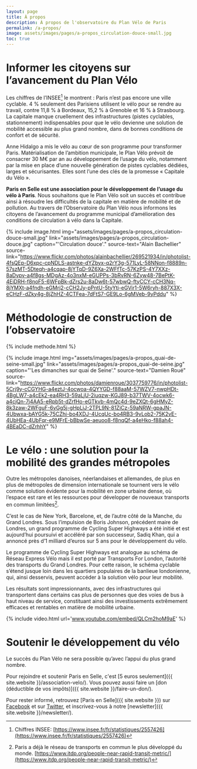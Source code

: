 ```yaml
---
layout: page
title: À propos
description: À propos de l'observatoire du Plan Vélo de Paris
permalink: /a-propos/
image: assets/images/pages/a-propos_circulation-douce-small.jpg
toc: true
---
```


# Informer les citoyens sur l’avancement du Plan Vélo

Les chiffres de l’INSEE[^insee] le montrent : Paris n’est pas encore une ville cyclable. 4 % seulement des Parisiens utilisent le vélo pour se rendre au travail, contre 11,8 % à Bordeaux, 15,2 % à Grenoble et 16 % à Strasbourg. La capitale manque cruellement des infrastructures (pistes cyclables, stationnement) indispensables pour que le vélo devienne une solution de mobilité accessible au plus grand nombre, dans de bonnes conditions de confort et de sécurité.

Anne Hidalgo a mis le vélo au cœur de son programme pour transformer Paris. Matérialisation de l’ambition municipale, le Plan Vélo prévoit de consacrer 30 M€ par an au développement de l’usage du vélo, notamment par la mise en place d’une nouvelle génération de pistes cyclables dédiées, larges et sécurisantes. Elles sont l’une des clés de la promesse « Capitale du Vélo ».

**Paris en Selle est une association pour le développement de l’usage du vélo à Paris**. Nous souhaitons que le Plan Vélo soit un succès et contribue ainsi à résoudre les difficultés de la capitale en matière de mobilité et de pollution. Au travers de l’Observatoire du Plan Vélo nous informons les citoyens de l’avancement du programme municipal d’amélioration des conditions de circulation à vélo dans la Capitale.

{% include image.html
            img="assets/images/pages/a-propos_circulation-douce-small.jpg"
            link="assets/images/pages/a-propos_circulation-douce.jpg"
            caption="'Circulation douce'."
            source-text="Alain Bachellier"
            source-link="https://www.flickr.com/photos/alainbachellier/269521934/in/photolist-4fsQEp-D6xpc-cpNDLS-astnke-dYZbyx-q2rY3g-571LyL-58NNon-f8889n-57szMT-5Dteqh-a4cqap-8jYTqD-9Z6Xa-2WFfTc-57KzPS-4Y7XXz-8aDvpv-a4f8gs-MDgAz-4o3nxM-eGUPPs-3bRvRN-6Zyw48-7BePtK-4EiDRH-f8noF5-6WFpBk-dZrs2u-8aDw6t-57wbwQ-ftyCCY-cCH3Nq-8jYMXt-a4fndh-eGMrj2-cCH2Jy-pPntU-5tyYti-eGVir1-5W6ryh-887X3X-eCHzF-dZky4g-8jZhHZ-4CTFea-7dFtS7-GE9Lo-6gMVeb-9yPddu"
%}

# Méthodologie de construction de l’observatoire

{% include methode.html %}

{% include image.html
            img="assets/images/pages/a-propos_quai-de-seine-small.jpg"
            link="assets/images/pages/a-propos_quai-de-seine.jpg"
            caption="'Les dimanches sur quai de Seine'."
            source-text="Damien Roué"
            source-link="https://www.flickr.com/photos/damienroue/3037759776/in/photolist-5Crj9y-cCGYHG-a4eztJ-4ocwoa-4QYYGD-f88aaM-57WZV7-nwpHDt-4BgLW7-a4cEk2-ea4RH3-59aLjU-2iuqzw-KGJ89-b37TWV-4ocwk6-a4cjQn-7j4AA5-eRpb5t-dZrfHo-eGTkvb-4mQc4d-9eZXQt-6gHMyZ-8k3zaw-2WFguF-6vGg5j-gHpLiJ-2TPL9N-81ZiCz-59aNRW-gpaJN-4Ubwxa-bAYG5k-75CZhi-bo4XDJ-4UcqUc-bo4RB3-9vLob2-75K2vE-4UbHEa-4UbFqr-e9MFrE-bBbwSe-aeuoo8-f8nqQf-a4eHko-f88ah4-4BEaDC-dZrhhY"
%}

# Le vélo : une solution pour la mobilité des grandes métropoles

Outre les métropoles danoises, néerlandaises et allemandes, de plus en plus de métropoles de dimension internationale se tournent vers le vélo comme solution évidente pour la mobilité en zone urbaine dense, où l’espace est rare et les ressources pour développer de nouveaux transports en commun limitées[^transports].

C’est le cas de New York, Barcelone, et, de l’autre côté de la Manche, du Grand Londres. Sous l’impulsion de Boris Johnson, précédent maire de Londres, un grand programme de Cycling Super Highways a été initié et est aujourd’hui poursuivi et accéléré par son successeur, Sadiq Khan, qui a annoncé près d’1 milliard d’euros sur 5 ans pour le développement du vélo.

Le programme de Cycling Super Highways est analogue au schéma de Réseau Express Vélo mais il est porté par Transports For London, l’autorité des transports du Grand Londres. Pour cette raison, le schéma cyclable s’étend jusque loin dans les quartiers populaires de la banlieue londonienne, qui, ainsi desservis, peuvent accéder à la solution vélo pour leur mobilité.

Les résultats sont impressionnants, avec des infrastructures qui transportent dans certains cas plus de personnes que des voies de bus à haut niveau de service, constituant ainsi des investissements extrêmement efficaces et rentables en matière de mobilité urbaine.

{% include video.html url='www.youtube.com/embed/QLCm2hoM9aE' %}

# Soutenir le développement du vélo

Le succès du Plan Vélo ne sera possible qu’avec l’appui du plus grand nombre.

Pour rejoindre et soutenir Paris en Selle, c'est [5 euros seulement]({{ site.website }}/association-velo/).
Vous pouvez aussi faire un [don (déductible de vos impôts)]({{ site.website }}/faire-un-don/).

Pour rester informé, retrouvez [Paris en Selle]({{ site.website }}) sur [Facebook](https://www.facebook.com/parisenselle) et sur [Twitter](https://twitter.com/parisenselle), et inscrivez-vous à notre [newsletter]({{ site.website }}/newsletter/).

[^insee]: Chiffres INSEE: [https://www.insee.fr/fr/statistiques/2557426](https://www.insee.fr/fr/statistiques/2557426)
[^transports]: Paris a déjà le réseau de transports en commun le plus développé du monde. [https://www.itdp.org/people-near-rapid-transit-metric/](https://www.itdp.org/people-near-rapid-transit-metric/)
